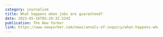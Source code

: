 ```yaml
---
category: journalism
title: What happens when jobs are guaranteed?
date: 2023-05-16T05:29:32.524Z
publication: The New Yorker
link: https://www.newyorker.com/news/annals-of-inquiry/what-happens-when-jobs-are-guaranteed
---
```

